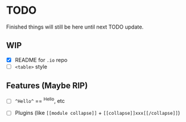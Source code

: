 # TODO
Finished things will still be here until next TODO update.

## WIP
- [x] README for `.io` repo
- [ ] `<table>` style

## Features (Maybe RIP)
- [ ] `^Hello^` == <sup>Hello</sup>, etc
- [ ] Plugins (like `[[module collapse]]` + `[[collapse]]xxx[[/collapse]]`)

